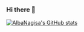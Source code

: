 ### Hi there 👋

[![AlbaNagisa's GitHub stats](https://github-readme-stats.vercel.app/api?username=AlbaNagisa)](https://github.com/anuraghazra/github-readme-stats)

